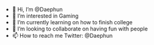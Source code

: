 - 👋 Hi, I’m @Daephun
- 👀 I’m interested in Gaming
- 🌱 I’m currently learning on how to finish college
- 💞️ I’m looking to collaborate on having fun with people
- 📫 How to reach me Twitter: @Daephun

<!---
Daephun/Daephun is a ✨ special ✨ repository because its `README.md` (this file) appears on your GitHub profile.
You can click the Preview link to take a look at your changes.
--->
